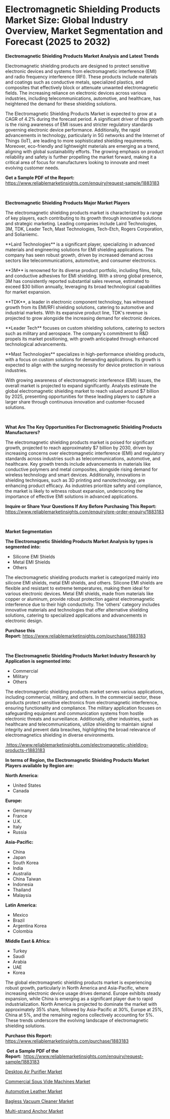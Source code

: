 <p><h1>Electromagnetic Shielding Products Market Size: Global Industry Overview, Market Segmentation and Forecast (2025 to 2032)</h1></p><p><strong>Electromagnetic Shielding Products Market Analysis and Latest Trends</strong></p>
<p><p>Electromagnetic shielding products are designed to protect sensitive electronic devices and systems from electromagnetic interference (EMI) and radio frequency interference (RFI). These products include materials and coatings such as conductive metals, specialized plastics, and composites that effectively block or attenuate unwanted electromagnetic fields. The increasing reliance on electronic devices across various industries, including telecommunications, automotive, and healthcare, has heightened the demand for these shielding solutions.</p><p>The Electromagnetic Shielding Products Market is expected to grow at a CAGR of 4.2% during the forecast period. A significant driver of this growth is the rising awareness of EMI issues and stricter regulatory standards governing electronic device performance. Additionally, the rapid advancements in technology, particularly in 5G networks and the Internet of Things (IoT), are leading to more sophisticated shielding requirements. Moreover, eco-friendly and lightweight materials are emerging as a trend, aligning with global sustainability efforts. The growing emphasis on product reliability and safety is further propelling the market forward, making it a critical area of focus for manufacturers looking to innovate and meet evolving customer needs.</p></p>
<p><strong>Get a Sample PDF of the Report:&nbsp;</strong> <a href="https://www.reliablemarketinsights.com/enquiry/request-sample/1883183?utm_campaign=2217&utm_medium=2&utm_source=Github&utm_content=ia&utm_term=31012025&utm_id=electromagnetic-shielding-products">https://www.reliablemarketinsights.com/enquiry/request-sample/1883183</a></p>
<p>&nbsp;</p>
<p><strong>Electromagnetic Shielding Products Major Market Players</strong></p>
<p><p>The electromagnetic shielding products market is characterized by a range of key players, each contributing to its growth through innovative solutions and strategic marketing. Leading companies include Laird Technologies, 3M, TDK, Leader Tech, Mast Technologies, Tech-Etch, Rogers Corporation, and Solianiemc.</p><p>**Laird Technologies** is a significant player, specializing in advanced materials and engineering solutions for EMI shielding applications. The company has seen robust growth, driven by increased demand across sectors like telecommunications, automotive, and consumer electronics. </p><p>**3M** is renowned for its diverse product portfolio, including films, foils, and conductive adhesives for EMI shielding. With a strong global presence, 3M has consistently reported substantial sales revenue, estimated to exceed $30 billion annually, leveraging its broad technological capabilities for market expansion.</p><p>**TDK**, a leader in electronic component technology, has witnessed growth from its EMI/RFI shielding solutions, catering to automotive and industrial markets. With its expansive product line, TDK's revenue is projected to grow alongside the increasing demand for electronic devices.</p><p>**Leader Tech** focuses on custom shielding solutions, catering to sectors such as military and aerospace. The company's commitment to R&D propels its market positioning, with growth anticipated through enhanced technological advancements.</p><p>**Mast Technologies** specializes in high-performance shielding products, with a focus on custom solutions for demanding applications. Its growth is expected to align with the surging necessity for device protection in various industries.</p><p>With growing awareness of electromagnetic interference (EMI) issues, the overall market is projected to expand significantly. Analysts estimate the global electromagnetic shielding market to reach valued around $7 billion by 2025, presenting opportunities for these leading players to capture a larger share through continuous innovation and customer-focused solutions.</p></p>
<p>&nbsp;</p>
<p><strong>What Are The Key Opportunities For Electromagnetic Shielding Products Manufacturers?</strong></p>
<p><p>The electromagnetic shielding products market is poised for significant growth, projected to reach approximately $7 billion by 2030, driven by increasing concerns over electromagnetic interference (EMI) and regulatory standards across industries such as telecommunications, automotive, and healthcare. Key growth trends include advancements in materials like conductive polymers and metal composites, alongside rising demand for wireless technology and smart devices. Additionally, innovations in shielding techniques, such as 3D printing and nanotechnology, are enhancing product efficacy. As industries prioritize safety and compliance, the market is likely to witness robust expansion, underscoring the importance of effective EMI solutions in advanced applications.</p></p>
<p><strong>Inquire or Share Your Questions If Any Before Purchasing This Report:</strong> <a href="https://www.reliablemarketinsights.com/enquiry/pre-order-enquiry/1883183?utm_campaign=2217&utm_medium=2&utm_source=Github&utm_content=ia&utm_term=31012025&utm_id=electromagnetic-shielding-products">https://www.reliablemarketinsights.com/enquiry/pre-order-enquiry/1883183</a></p>
<p>&nbsp;</p>
<p><strong>Market Segmentation</strong></p>
<p><strong>The Electromagnetic Shielding Products Market Analysis by types is segmented into:</strong></p>
<p><ul><li>Silicone EMI Shields</li><li>Metal EMI Shields</li><li>Others</li></ul></p>
<p><p>The electromagnetic shielding products market is categorized mainly into silicone EMI shields, metal EMI shields, and others. Silicone EMI shields are flexible and resistant to extreme temperatures, making them ideal for various electronic devices. Metal EMI shields, made from materials like copper or aluminum, provide robust protection against electromagnetic interference due to their high conductivity. The 'others' category includes innovative materials and technologies that offer alternative shielding solutions, catering to specialized applications and advancements in electronic design.</p></p>
<p><strong>Purchase this Report:&nbsp;</strong><a href="https://www.reliablemarketinsights.com/purchase/1883183?utm_campaign=2217&utm_medium=2&utm_source=Github&utm_content=ia&utm_term=31012025&utm_id=electromagnetic-shielding-products">https://www.reliablemarketinsights.com/purchase/1883183</a></p>
<p>&nbsp;</p>
<p><strong>The Electromagnetic Shielding Products Market Industry Research by Application is segmented into:</strong></p>
<p><ul><li>Commercial</li><li>Military</li><li>Others</li></ul></p>
<p><p>The electromagnetic shielding products market serves various applications, including commercial, military, and others. In the commercial sector, these products protect sensitive electronics from electromagnetic interference, ensuring functionality and compliance. The military application focuses on safeguarding equipment and communication systems from hostile electronic threats and surveillance. Additionally, other industries, such as healthcare and telecommunications, utilize shielding to maintain signal integrity and prevent data breaches, highlighting the broad relevance of electromagnetics shielding in diverse environments.</p></p>
<p><a href="https://www.reliablemarketinsights.com/electromagnetic-shielding-products-r1883183?utm_campaign=2217&utm_medium=2&utm_source=Github&utm_content=ia&utm_term=31012025&utm_id=electromagnetic-shielding-products">&nbsp;https://www.reliablemarketinsights.com/electromagnetic-shielding-products-r1883183</a></p>
<p><strong>In terms of Region, the Electromagnetic Shielding Products Market Players available by Region are:</strong></p>
<p>
    <p> <strong> North America: </strong>
        <ul>
            <li>United States</li>
            <li>Canada</li>
        </ul>
        </p> 
    <p> <strong> Europe: </strong>
        <ul>
            <li>Germany</li>
            <li>France</li>
            <li>U.K.</li>
            <li>Italy</li>
            <li>Russia</li>
        </ul>
        </p> 
    <p> <strong> Asia-Pacific: </strong>
        <ul>
            <li>China</li>
            <li>Japan</li>
            <li>South Korea</li>
            <li>India</li>
            <li>Australia</li>
            <li>China Taiwan</li>
            <li>Indonesia</li>
            <li>Thailand</li>
            <li>Malaysia</li>
        </ul>
        </p> 
    <p> <strong> Latin America: </strong>
        <ul>
            <li>Mexico</li>
            <li>Brazil</li>
            <li>Argentina Korea</li>
            <li>Colombia</li>
        </ul>
        </p> 
    <p> <strong> Middle East & Africa: </strong>
        <ul>
            <li>Turkey</li>
            <li>Saudi</li>
            <li>Arabia</li>
            <li>UAE</li>
            <li>Korea</li>
        </ul>
    </p>
    </p>
<p><p>The global electromagnetic shielding products market is experiencing robust growth, particularly in North America and Asia-Pacific, where increasing electronic device usage drives demand. Europe exhibits steady expansion, while China is emerging as a significant player due to rapid industrialization. North America is projected to dominate the market with approximately 35% share, followed by Asia-Pacific at 30%, Europe at 25%, China at 5%, and the remaining regions collectively accounting for 5%. These trends underscore the evolving landscape of electromagnetic shielding solutions.</p></p>
<p><strong>Purchase this Report: </strong><a href="https://www.reliablemarketinsights.com/purchase/1883183?utm_campaign=2217&utm_medium=2&utm_source=Github&utm_content=ia&utm_term=31012025&utm_id=electromagnetic-shielding-products">https://www.reliablemarketinsights.com/purchase/1883183</a></p>
<p>&nbsp;<strong>Get a Sample PDF of the Report:&nbsp;&nbsp;</strong><a href="https://www.reliablemarketinsights.com/enquiry/request-sample/1883183?utm_campaign=2217&utm_medium=2&utm_source=Github&utm_content=ia&utm_term=31012025&utm_id=electromagnetic-shielding-products">https://www.reliablemarketinsights.com/enquiry/request-sample/1883183</a></p>
<p><strong></strong></p>
<p><p><a href="https://www.linkedin.com/pulse/desktop-air-purifier-market-trends-strategic-insights-2025-ce1je?utm_campaign=2217&utm_medium=2&utm_source=Github&utm_content=ia&utm_term=31012025&utm_id=electromagnetic-shielding-products">Desktop Air Purifier Market</a></p><p><a href="https://www.linkedin.com/pulse/anticipated-growth-commercial-sous-vide-machines-market-yppde?utm_campaign=2217&utm_medium=2&utm_source=Github&utm_content=ia&utm_term=31012025&utm_id=electromagnetic-shielding-products">Commercial Sous Vide Machines Market</a></p><p><a href="https://www.linkedin.com/pulse/data-global-automotive-leather-markets-share-size-growth-opportunity-1zo2c?utm_campaign=2217&utm_medium=2&utm_source=Github&utm_content=ia&utm_term=31012025&utm_id=electromagnetic-shielding-products">Automotive Leather Market</a></p><p><a href="https://www.linkedin.com/pulse/recent-analysis-bagless-vacuum-cleaner-market-trends-share-sales-lmzoc?utm_campaign=2217&utm_medium=2&utm_source=Github&utm_content=ia&utm_term=31012025&utm_id=electromagnetic-shielding-products">Bagless Vacuum Cleaner Market</a></p><p><a href="https://www.linkedin.com/pulse/multi-strand-anchor-market-report-size-revenue-forecast-projected-lz6yc?utm_campaign=2217&utm_medium=2&utm_source=Github&utm_content=ia&utm_term=31012025&utm_id=electromagnetic-shielding-products">Multi-strand Anchor Market</a></p></p>
